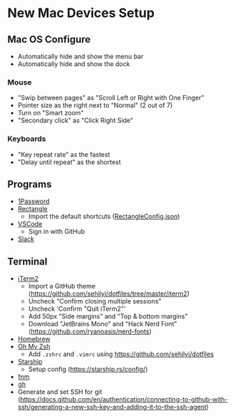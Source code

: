 # New Mac Devices Setup

## Mac OS Configure

- Automatically hide and show the menu bar
- Automatically hide and show the dock

### Mouse

- "Swip between pages" as "Scroll Left or Right with One Finger"
- Pointer size as the right next to "Normal" (2 out of 7)
- Turn on "Smart zoom"
- "Secondary click" as "Click Right Side"

### Keyboards

- "Key repeat rate" as the fastest
- "Delay until repeat" as the shortest

## Programs

- [1Password](https://1password.com/)
- [Rectangle](https://rectangleapp.com/)
  - Import the default shortcuts ([RectangleConfig.json](./RectangleConfig.json))
- [VSCode](https://code.visualstudio.com/)
  - Sign in with GitHub
- [Slack](https://slack.com/downloads/mac)

## Terminal

- [iTerm2](https://iterm2.com/downloads.html)
  - Import a GitHub theme (https://github.com/sehilyi/dotfiles/tree/master/iterm2)
  - Uncheck "Confirm closing multiple sessions"
  - Uncheck 'Confirm "Quit iTerm2"'
  - Add 50px "Side margins" and "Top & bottom margins"
  - Download "JetBrains Mono" and "Hack Nerd Font" (https://github.com/ryanoasis/nerd-fonts)
- [Homebrew](https://brew.sh/)
- [Oh My Zsh](https://ohmyz.sh/#install)
  - Add `.zshrc` and `.vimrc` using https://github.com/sehilyi/dotfiles
- [Starship](https://starship.rs/guide/#%F0%9F%9A%80-installation)
  - Setup config (https://starship.rs/config/)
- [fnm](https://github.com/Schniz/fnm)
- [gh](https://cli.github.com/)
- Generate and set SSH for git (https://docs.github.com/en/authentication/connecting-to-github-with-ssh/generating-a-new-ssh-key-and-adding-it-to-the-ssh-agent)
